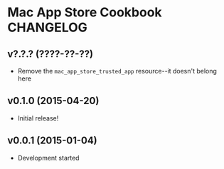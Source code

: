 Mac App Store Cookbook CHANGELOG
================================

v?.?.? (????-??-??)
-------------------
- Remove the `mac_app_store_trusted_app` resource--it doesn't belong here

v0.1.0 (2015-04-20)
-------------------
- Initial release!

v0.0.1 (2015-01-04)
-------------------
- Development started
